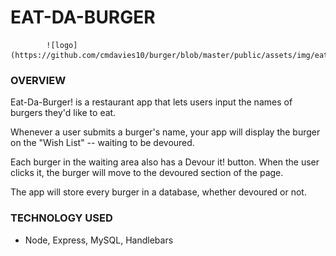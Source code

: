 # EAT-DA-BURGER

            ![logo](https://github.com/cmdavies10/burger/blob/master/public/assets/img/eatdaburger.png)

### OVERVIEW
Eat-Da-Burger! is a restaurant app that lets users input the names of burgers they'd like to eat.

Whenever a user submits a burger's name, your app will display the burger on the "Wish List" -- waiting to be devoured.

Each burger in the waiting area also has a Devour it! button. When the user clicks it, the burger will move to the devoured section of the page.

The app will store every burger in a database, whether devoured or not.

### TECHNOLOGY USED
* Node, Express, MySQL, Handlebars
